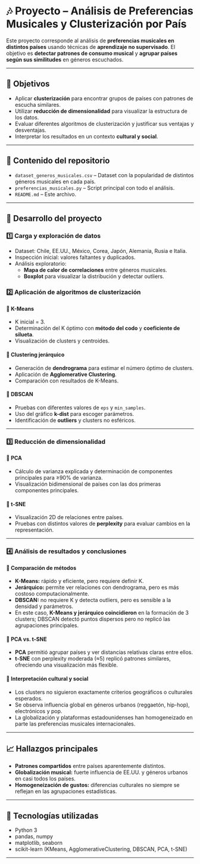 # 🎶 Proyecto – Análisis de Preferencias Musicales y Clusterización por País

Este proyecto corresponde al análisis de **preferencias musicales en distintos países** usando técnicas de **aprendizaje no supervisado**. El objetivo es **detectar patrones de consumo musical** y **agrupar países según sus similitudes** en géneros escuchados.

---

## 🎯 Objetivos

- Aplicar **clusterización** para encontrar grupos de países con patrones de escucha similares.
- Utilizar **reducción de dimensionalidad** para visualizar la estructura de los datos.
- Evaluar diferentes algoritmos de clusterización y justificar sus ventajas y desventajas.
- Interpretar los resultados en un contexto **cultural y social**.

---

## 📂 Contenido del repositorio

- `dataset_generos_musicales.csv` – Dataset con la popularidad de distintos géneros musicales en cada país.  
- `preferencias_musicales.py` – Script principal con todo el análisis.  
- `README.md` – Este archivo.

---

## 📝 Desarrollo del proyecto

### 1️⃣ Carga y exploración de datos
- Dataset: Chile, EE.UU., México, Corea, Japón, Alemania, Rusia e Italia.  
- Inspección inicial: valores faltantes y duplicados.  
- Análisis exploratorio:
  - **Mapa de calor de correlaciones** entre géneros musicales.
  - **Boxplot** para visualizar la distribución y detectar outliers.  

### 2️⃣ Aplicación de algoritmos de clusterización

#### 🔹 K-Means
- K inicial = 3.  
- Determinación del K óptimo con **método del codo** y **coeficiente de silueta**.  
- Visualización de clusters y centroides.  

#### 🔹 Clustering jerárquico
- Generación de **dendrograma** para estimar el número óptimo de clusters.  
- Aplicación de **Agglomerative Clustering**.  
- Comparación con resultados de K-Means.  

#### 🔹 DBSCAN
- Pruebas con diferentes valores de `eps` y `min_samples`.  
- Uso del gráfico **k-dist** para escoger parámetros.  
- Identificación de **outliers** y clusters no esféricos.  

---

### 3️⃣ Reducción de dimensionalidad

#### 🔹 PCA
- Cálculo de varianza explicada y determinación de componentes principales para ≥90% de varianza.  
- Visualización bidimensional de países con las dos primeras componentes principales.  

#### 🔹 t-SNE
- Visualización 2D de relaciones entre países.  
- Pruebas con distintos valores de **perplexity** para evaluar cambios en la representación.  

---

### 4️⃣ Análisis de resultados y conclusiones

#### 🔹 Comparación de métodos
- **K-Means:** rápido y eficiente, pero requiere definir K.  
- **Jerárquico:** permite ver relaciones con dendrograma, pero es más costoso computacionalmente.  
- **DBSCAN:** no requiere K y detecta outliers, pero es sensible a la densidad y parámetros.  
- En este caso, **K-Means y jerárquico coincidieron** en la formación de 3 clusters; DBSCAN detectó puntos dispersos pero no replicó las agrupaciones principales.  

#### 🔹 PCA vs. t-SNE
- **PCA** permitió agrupar países y ver distancias relativas claras entre ellos.  
- **t-SNE** con perplexity moderada (≈5) replicó patrones similares, ofreciendo una visualización más flexible.  

#### 🔹 Interpretación cultural y social
- Los clusters no siguieron exactamente criterios geográficos o culturales esperados.  
- Se observa influencia global en géneros urbanos (reggaetón, hip-hop), electrónicos y pop.  
- La globalización y plataformas estadounidenses han homogeneizado en parte las preferencias musicales internacionales.  

---

## 📈 Hallazgos principales
- **Patrones compartidos** entre países aparentemente distintos.  
- **Globalización musical:** fuerte influencia de EE.UU. y géneros urbanos en casi todos los países.  
- **Homogeneización de gustos:** diferencias culturales no siempre se reflejan en las agrupaciones estadísticas.  

---

## 🧰 Tecnologías utilizadas
- Python 3  
- pandas, numpy  
- matplotlib, seaborn  
- scikit-learn (KMeans, AgglomerativeClustering, DBSCAN, PCA, t-SNE)  

---

